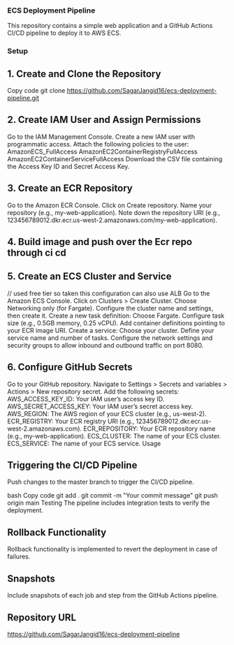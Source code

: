 ### ECS Deployment Pipeline
This repository contains a simple web application and a GitHub Actions CI/CD pipeline to deploy it to AWS ECS.

### Setup
## 1. Create and Clone the Repository
Copy code
git clone https://github.com/SagarJangid16/ecs-deployment-pipeline.git



## 2. Create IAM User and Assign Permissions
   
Go to the IAM Management Console.
Create a new IAM user with programmatic access.
Attach the following policies to the user:
AmazonECS_FullAccess
AmazonEC2ContainerRegistryFullAccess
AmazonEC2ContainerServiceFullAccess
Download the CSV file containing the Access Key ID and Secret Access Key.



## 3. Create an ECR Repository
Go to the Amazon ECR Console.
Click on Create repository.
Name your repository (e.g., my-web-application).
Note down the repository URI (e.g., 123456789012.dkr.ecr.us-west-2.amazonaws.com/my-web-application).



## 4. Build image and push over the Ecr repo through ci cd




## 5. Create an ECS Cluster and Service
// used free tier so taken this configuration can also use ALB
Go to the Amazon ECS Console.
Click on Clusters > Create Cluster.
Choose Networking only (for Fargate).
Configure the cluster name and settings, then create it.
Create a new task definition:
Choose Fargate.
Configure task size (e.g., 0.5GB memory, 0.25 vCPU).
Add container definitions pointing to your ECR image URI.
Create a service:
Choose your cluster.
Define your service name and number of tasks.
Configure the network settings and security groups to allow inbound and outbound traffic on port 8080.



## 6. Configure GitHub Secrets
Go to your GitHub repository.
Navigate to Settings > Secrets and variables > Actions > New repository secret.
Add the following secrets:
AWS_ACCESS_KEY_ID: Your IAM user’s access key ID.
AWS_SECRET_ACCESS_KEY: Your IAM user’s secret access key.
AWS_REGION: The AWS region of your ECS cluster (e.g., us-west-2).
ECR_REGISTRY: Your ECR registry URI (e.g., 123456789012.dkr.ecr.us-west-2.amazonaws.com).
ECR_REPOSITORY: Your ECR repository name (e.g., my-web-application).
ECS_CLUSTER: The name of your ECS cluster.
ECS_SERVICE: The name of your ECS service.
Usage


## Triggering the CI/CD Pipeline
Push changes to the master branch to trigger the CI/CD pipeline.

bash
Copy code
git add .
git commit -m "Your commit message"
git push origin main
Testing
The pipeline includes integration tests to verify the deployment.

## Rollback Functionality
Rollback functionality is implemented to revert the deployment in case of failures.

## Snapshots
Include snapshots of each job and step from the GitHub Actions pipeline.

## Repository URL
https://github.com/SagarJangid16/ecs-deployment-pipeline
